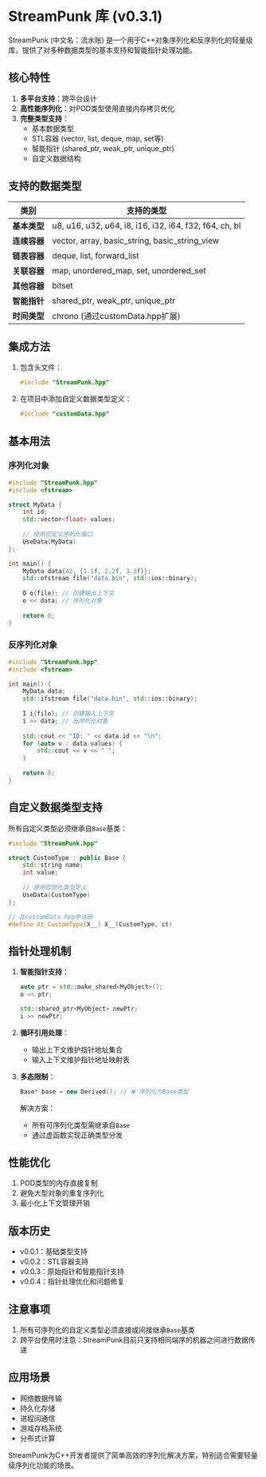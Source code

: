 # StreamPunk 库 (v0.3.1)

StreamPunk (中文名：流水账) 是一个用于C++对象序列化和反序列化的轻量级库，提供了对多种数据类型的基本支持和智能指针处理功能。

## 核心特性

1. **多平台支持**：跨平台设计
2. **高性能序列化**：对POD类型使用直接内存拷贝优化
3. **完整类型支持**：
   - 基本数据类型
   - STL容器 (vector, list, deque, map, set等)
   - 智能指针 (shared_ptr, weak_ptr, unique_ptr)
   - 自定义数据结构

## 支持的数据类型

| 类别            | 支持的类型                                                                 |
|----------------|---------------------------------------------------------------------------|
| **基本类型**    | u8, u16, u32, u64, i8, i16, i32, i64, f32, f64, ch, bl                    |
| **连续容器**     | vector, array, basic_string, basic_string_view                            |
| **链表容器**     | deque, list, forward_list                                                 |
| **关联容器**     | map, unordered_map, set, unordered_set                                    |
| **其他容器**     | bitset                                                                  |
| **智能指针**     | shared_ptr, weak_ptr, unique_ptr                                        |
| **时间类型**     | chrono (通过customData.hpp扩展)                                        |

## 集成方法

1. 包含头文件：
   ```cpp
   #include "StreamPunk.hpp"
   ```

2. 在项目中添加自定义数据类型定义：
   ```cpp
   #include "customData.hpp"
   ```

## 基本用法

### 序列化对象
```cpp
#include "StreamPunk.hpp"
#include <fstream>

struct MyData {
    int id;
    std::vector<float> values;
    
    // 使用宏定义序列化接口
    UseData(MyData)
};

int main() {
    MyData data{42, {1.1f, 2.2f, 3.3f}};
    std::ofstream file("data.bin", std::ios::binary);
    
    O o{file}; // 创建输出上下文
    o << data; // 序列化对象
    
    return 0;
}
```

### 反序列化对象
```cpp
#include "StreamPunk.hpp"
#include <fstream>

int main() {
    MyData data;
    std::ifstream file("data.bin", std::ios::binary);
    
    I i{file}; // 创建输入上下文
    i >> data; // 反序列化对象
    
    std::cout << "ID: " << data.id << "\n";
    for (auto v : data.values) {
        std::cout << v << " ";
    }
    
    return 0;
}
```

## 自定义数据类型支持

所有自定义类型必须继承自`Base`基类：

```cpp
#include "StreamPunk.hpp"

struct CustomType : public Base {
    std::string name;
    int value;
    
    // 使用宏简化类型定义
    UseData(CustomType)
};

// 在customData.hpp中注册
#define Xt_CustomType(X__) X__(CustomType, ct)
```

## 指针处理机制

1. **智能指针支持**：
   ```cpp
   auto ptr = std::make_shared<MyObject>();
   o << ptr;
   
   std::shared_ptr<MyObject> newPtr;
   i >> newPtr;
   ```

2. **循环引用处理**：
   - 输出上下文维护指针地址集合
   - 输入上下文维护指针地址映射表

3. **多态限制**：
   ```cpp
   Base* base = new Derived(); // ❌ 序列化为Base类型
   ```
   解决方案：
   - 所有可序列化类型需继承自`Base`
   - 通过虚函数实现正确类型分发

## 性能优化

1. POD类型的内存直接复制
2. 避免大型对象的重复序列化
3. 最小化上下文管理开销

## 版本历史

- v0.0.1：基础类型支持
- v0.0.2：STL容器支持
- v0.0.3：原始指针和智能指针支持
- v0.0.4：指针处理优化和问题修复

## 注意事项

1. 所有可序列化的自定义类型必须直接或间接继承`Base`基类
2. 跨平台使用时注意：StreamPunk目前只支持相同端序的机器之间进行数据传递

## 应用场景

- 网络数据传输
- 持久化存储
- 进程间通信
- 游戏存档系统
- 分布式计算

StreamPunk为C++开发者提供了简单高效的序列化解决方案，特别适合需要轻量级序列化功能的场景。